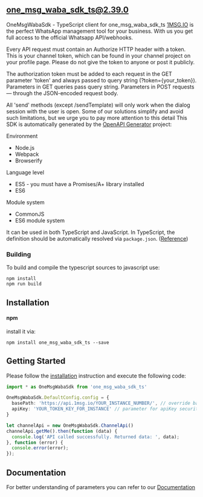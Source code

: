 ## one_msg_waba_sdk_ts@2.39.0

OneMsgWabaSdk - TypeScript client for one_msg_waba_sdk_ts
[1MSG.IO](https://1msg.io/) is the perfect WhatsApp management tool for your business. With us you get full access to the official Whatsapp API/webhooks.

Every API request must contain an Authorize HTTP header with a token.
This is your channel token, which can be found in your channel project on your profile page.
Please do not give the token to anyone or post it publicly.

The authorization token must be added to each request in the GET parameter 'token' and always passed to query string (?token={your_token}).
Parameters in GET queries pass query string. Parameters in POST requests — through the JSON-encoded request body.

All 'send' methods (except /sendTemplate) will only work when the dialog session with the user is open. Some of our solutions simplify and avoid such limitations, but we urge you to pay more attention to this detail
This SDK is automatically generated by the [OpenAPI Generator](https://openapi-generator.tech) project:

Environment
* Node.js
* Webpack
* Browserify

Language level
* ES5 - you must have a Promises/A+ library installed
* ES6

Module system
* CommonJS
* ES6 module system

It can be used in both TypeScript and JavaScript. In TypeScript, the definition should be automatically resolved via `package.json`. ([Reference](http://www.typescriptlang.org/docs/handbook/typings-for-npm-packages.html))

### Building

To build and compile the typescript sources to javascript use:
```
npm install
npm run build
```

## Installation

#### npm
install it via:

```shell
npm install one_msg_waba_sdk_ts --save
```

## Getting Started

Please follow the [installation](#installation) instruction and execute the following code:

```typescript
import * as OneMsgWabaSdk from 'one_msg_waba_sdk_ts'

OneMsgWabaSdk.DefaultConfig.config = {
  basePath: 'https://api.1msg.io/YOUR_INSTANCE_NUMBER/', // override base path
  apiKey: 'YOUR_TOKEN_KEY_FOR_INSTANCE' // parameter for apiKey security
}

let channelApi = new OneMsgWabaSdk.ChannelApi()
channelApi.getMe().then(function (data) {
  console.log('API called successfully. Returned data: ', data);
}, function (error) {
  console.error(error);
});

```

## Documentation
For better understanding of parameters you can refer to our [Documentation](https://docs.1msg.io/)

